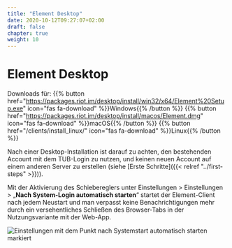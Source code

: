 ```yaml
---
title: "Element Desktop"
date: 2020-10-12T09:27:07+02:00
draft: false
chapter: true
weight: 10
---
```


# Element Desktop

Downloads für:
{{% button href="https://packages.riot.im/desktop/install/win32/x64/Element%20Setup.exe" icon="fas fa-download" %}}Windows{{% /button %}}
{{% button href="https://packages.riot.im/desktop/install/macos/Element.dmg" icon="fas fa-download" %}}macOS{{% /button %}}
{{% button href="/clients/install_linux/" icon="fas fa-download" %}}Linux{{% /button %}}

Nach einer Desktop-Installation ist darauf zu achten, den bestehenden Account mit dem TUB-Login zu nutzen, und keinen neuen Account auf einem anderen Server zu erstellen (siehe [Erste Schritte]({{< relref "../first-steps" >}})).

Mit der Aktivierung des Schiebereglers unter Einstellungen > Einstellungen > „**Nach System-Login automatisch starten**“ startet der Element-Client nach jedem Neustart und man verpasst keine Benachrichtigungen mehr durch ein versehentliches Schließen des Browser-Tabs in der Nutzungsvariante mit der Web-App.

![Einstellungen mit dem Punkt nach Systemstart automatisch starten markiert](/images/05_Settings_de.png)
